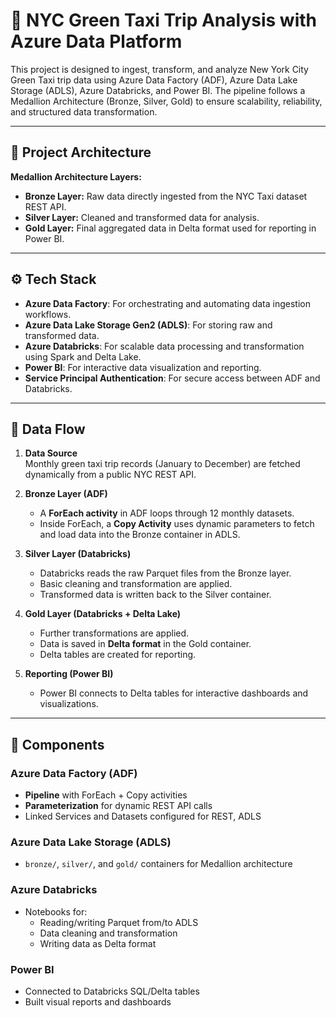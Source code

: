# 🚖 NYC Green Taxi Trip Analysis with Azure Data Platform

This project is designed to ingest, transform, and analyze New York City Green Taxi trip data using Azure Data Factory (ADF), Azure Data Lake Storage (ADLS), Azure Databricks, and Power BI. The pipeline follows a Medallion Architecture (Bronze, Silver, Gold) to ensure scalability, reliability, and structured data transformation.

---

## 📁 Project Architecture

**Medallion Architecture Layers:**

- **Bronze Layer:** Raw data directly ingested from the NYC Taxi dataset REST API.
- **Silver Layer:** Cleaned and transformed data for analysis.
- **Gold Layer:** Final aggregated data in Delta format used for reporting in Power BI.

---

## ⚙️ Tech Stack

- **Azure Data Factory**: For orchestrating and automating data ingestion workflows.
- **Azure Data Lake Storage Gen2 (ADLS)**: For storing raw and transformed data.
- **Azure Databricks**: For scalable data processing and transformation using Spark and Delta Lake.
- **Power BI**: For interactive data visualization and reporting.
- **Service Principal Authentication**: For secure access between ADF and Databricks.

---

## 🔄 Data Flow

1. **Data Source**  
   Monthly green taxi trip records (January to December) are fetched dynamically from a public NYC REST API.

2. **Bronze Layer (ADF)**  
   - A **ForEach activity** in ADF loops through 12 monthly datasets.
   - Inside ForEach, a **Copy Activity** uses dynamic parameters to fetch and load data into the Bronze container in ADLS.

3. **Silver Layer (Databricks)**  
   - Databricks reads the raw Parquet files from the Bronze layer.
   - Basic cleaning and transformation are applied.
   - Transformed data is written back to the Silver container.

4. **Gold Layer (Databricks + Delta Lake)**  
   - Further transformations are applied.
   - Data is saved in **Delta format** in the Gold container.
   - Delta tables are created for reporting.

5. **Reporting (Power BI)**  
   - Power BI connects to Delta tables for interactive dashboards and visualizations.

---

## 🧱 Components

### Azure Data Factory (ADF)
- **Pipeline** with ForEach + Copy activities
- **Parameterization** for dynamic REST API calls
- Linked Services and Datasets configured for REST, ADLS

### Azure Data Lake Storage (ADLS)
- `bronze/`, `silver/`, and `gold/` containers for Medallion architecture

### Azure Databricks
- Notebooks for:
  - Reading/writing Parquet from/to ADLS
  - Data cleaning and transformation
  - Writing data as Delta format

### Power BI
- Connected to Databricks SQL/Delta tables
- Built visual reports and dashboards